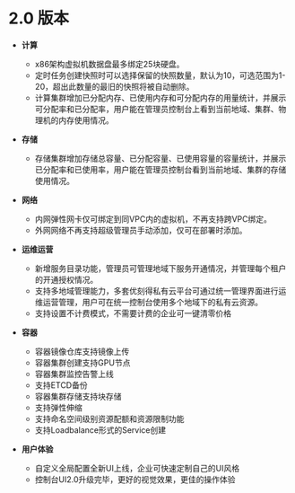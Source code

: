 # 2.0 版本

* **计算**
    * x86架构虚拟机数据盘最多绑定25块硬盘。
    * 定时任务创建快照时可以选择保留的快照数量，默认为10，可选范围为1-20，超出此数量的最旧的快照将被自动删除。
    * 计算集群增加已分配内存、已使用内存和可分配内存的用量统计，并展示可分配率和已分配率，用户能在管理员控制台上看到当前地域、集群、物理机的内存使用情况。
* **存储**
    * 存储集群增加存储总容量、已分配容量、已使用容量的容量统计，并展示已分配率和已使用率，用户能在管理员控制台看到当前地域、集群的存储使用情况。
* **网络**
    * 内网弹性网卡仅可绑定到同VPC内的虚拟机，不再支持跨VPC绑定。
    * 外网网络不再支持超级管理员手动添加，仅可在部署时添加。
* **运维运营**
    * 新增服务目录功能，管理员可管理地域下服务开通情况，并管理每个租户的开通授权情况。
    * 支持多地域管理能力，多套优刻得私有云平台可通过统一管理界面进行运维运营管理，用户可在统一控制台使用多个地域下的私有云资源。
    *  支持设置不计费模式，不需要计费的企业可一键清零价格
* **容器**
    * 容器镜像仓库支持镜像上传
    * 容器集群创建支持GPU节点
    * 容器集群监控告警上线
    * 支持ETCD备份
    * 容器集群存储支持块存储
    * 支持弹性伸缩
    * 支持命名空间级别资源配额和资源限制功能
    * 支持Loadbalance形式的Service创建

* **用户体验**
    * 自定义全局配置全新UI上线，企业可快速定制自己的UI风格
    * 控制台UI2.0升级完毕，更好的视觉效果，更佳的操作体验